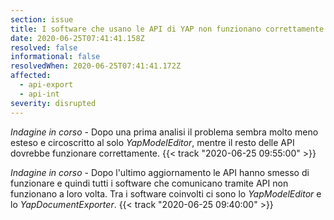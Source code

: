 ```yaml
---
section: issue
title: I software che usano le API di YAP non funzionano correttamente
date: 2020-06-25T07:41:41.158Z
resolved: false
informational: false
resolvedWhen: 2020-06-25T07:41:41.172Z
affected:
  - api-export
  - api-int
severity: disrupted
---
```

*Indagine in corso* - Dopo una prima analisi il problema sembra molto meno esteso e circoscritto al solo *YapModelEditor*, mentre il resto delle API dovrebbe funzionare correttamente. {{< track "2020-06-25 09:55:00" >}}

*Indagine in corso* - Dopo l'ultimo aggiornamento le API hanno smesso di funzionare e quindi tutti i software che comunicano tramite API non funzionano a loro volta. Tra i software coinvolti ci sono lo *YapModelEditor* e lo *YapDocumentExporter*. {{< track "2020-06-25 09:40:00" >}}